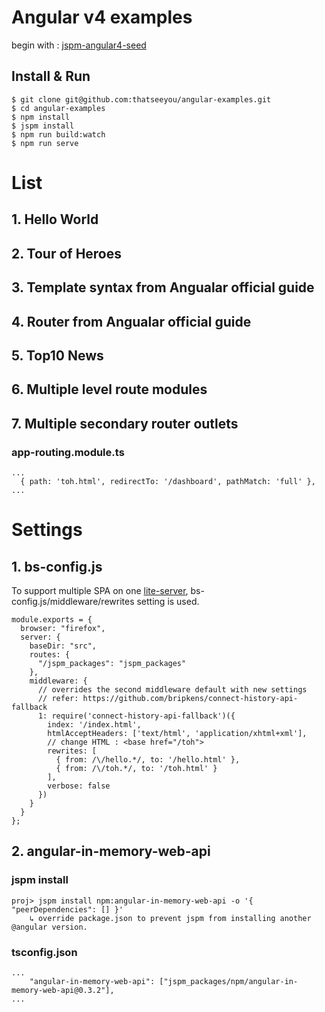 # Angular v4 examples
begin with : [jspm-angular4-seed](https://github.com/thatseeyou/jspm-angular4-seed)

## Install & Run
```
$ git clone git@github.com:thatseeyou/angular-examples.git
$ cd angular-examples
$ npm install
$ jspm install
$ npm run build:watch
$ npm run serve
```

# List

## 1. Hello World

## 2. Tour of Heroes

## 3. Template syntax from Angualar official guide

## 4. Router from Angualar official guide

## 5. Top10 News

## 6. Multiple level route modules 

## 7. Multiple secondary router outlets

### app-routing.module.ts
```
...
  { path: 'toh.html', redirectTo: '/dashboard', pathMatch: 'full' },
...
```

# Settings
## 1. bs-config.js
To support multiple SPA on one [lite-server](https://github.com/johnpapa/lite-server), bs-config.js/middleware/rewrites setting is used.

```
module.exports = {
  browser: "firefox",
  server: {
    baseDir: "src",
    routes: {
      "/jspm_packages": "jspm_packages"
    },
    middleware: {
      // overrides the second middleware default with new settings
      // refer: https://github.com/bripkens/connect-history-api-fallback
      1: require('connect-history-api-fallback')({
        index: '/index.html',
        htmlAcceptHeaders: ['text/html', 'application/xhtml+xml'],
        // change HTML : <base href="/toh">
        rewrites: [
          { from: /\/hello.*/, to: '/hello.html' },
          { from: /\/toh.*/, to: '/toh.html' }
        ],
        verbose: false
      })
    }
  }
};
```
## 2. angular-in-memory-web-api
### jspm install
```
proj> jspm install npm:angular-in-memory-web-api -o '{ "peerDependencies": [] }'
    ↳ override package.json to prevent jspm from installing another @angular version.
```

### tsconfig.json
```
...
	"angular-in-memory-web-api": ["jspm_packages/npm/angular-in-memory-web-api@0.3.2"],
...
```